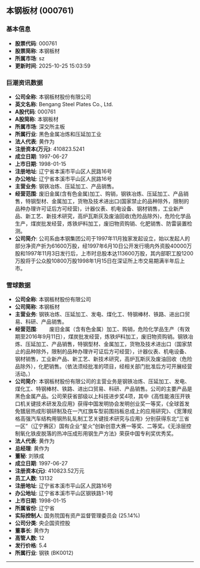 ## 本钢板材 (000761)

### 基本信息

- **股票代码**: 000761
- **股票简称**: 本钢板材
- **所属市场**: sz
- **更新时间**: 2025-10-25 15:03:59

### 巨潮资讯数据

- **公司全称**: 本钢板材股份有限公司
- **英文名称**: Bengang Steel Plates Co., Ltd.
- **A股代码**: 000761
- **A股简称**: 本钢板材
- **所属市场**: 深交所主板
- **所属行业**: 黑色金属冶炼和压延加工业
- **法人代表**: 黄作为
- **注册资本(万元)**: 410823.5241
- **成立日期**: 1997-06-27
- **上市日期**: 1998-01-15
- **注册地址**: 辽宁省本溪市平山区人民路16号
- **办公地址**: 辽宁省本溪市平山区人民路16号
- **主营业务**: 钢铁冶炼、压延加工、产品销售。
- **经营范围**: 废旧金属(含有色金属)加工、购销，钢铁冶炼、压延加工、产品销售，特钢型材、金属加工，货物及技术进出口(国家禁止的品种除外，限制的品种办理许可证后方可经营)，计器仪表、机电设备、钢材销售，工业新产品、新工艺、新技术研究，高炉瓦斯灰及废油回收(危险品除外)，危险化学品生产，煤炭批发经营，炼铁炉料加工，废旧物资购销、化肥销售、防雷装置检测。
- **公司简介**: 公司系由本钢集团公司于1997年11月独家发起设立，始以发起人的部分净资产折为61600万股，经1997年6月10日公开发行境内外资股40000万股和1997年11月3日发行后，上市时总股本达113600万股，其内部职工股1200万股将于公众股10800万股1998年1月15日在深证所上市交易期满半年后上市。

### 雪球数据

- **公司全称**: 本钢板材股份有限公司
- **公司简称**: 本钢板材
- **主营业务**: 钢铁冶炼、压延加工、发电、煤化工、特钢棒材、铁路、进出口贸易、科研、产品销售。
- **经营范围**: 　　废旧金属（含有色金属）加工、购销，危险化学品生产（有效期至2016年9月11日），煤炭批发经营，炼铁炉料加工，废旧物资购销。钢铁冶炼、压延加工、产品销售，特钢型材、金属加工，货物及技术进出口（国家禁止的品种除外，限制的品种办理许可证后方可经营），计器仪表、机电设备、钢材销售，工业新产品、新工艺、新技术研究，高炉瓦斯灰及废油回收（危险品除外），化肥销售。（依法须经批准的项目，经相关部门批准后方可开展经营活动。）
- **公司简介**: 本钢板材股份有限公司的主营业务是钢铁冶炼、压延加工、发电、煤化工、特钢棒材、铁路、进出口贸易、科研、产品销售。公司的主要产品是黑色金属产品。公司荣获省部级以上科技进步奖4项，其中《高性能液压开铁口机关键技术研发及应用》获得中国发明协会发明创业奖一等奖，《全球首发免镀层热成形钢研制及在一汽红旗车型前围挡板总成上的应用研究》、《宽薄规格高强汽车结构用钢热轧轧制工艺关键技术研究与应用》分别获得东北“三省一区”（辽宁赛区）国有企业“星火”创新创意大赛一等奖、二等奖。《无涂层控制氧化铁皮脱落的热冲压成形用钢生产方法》荣获中国专利奖优秀奖。
- **法人代表**: 黄作为
- **总经理**: 黄作为
- **董秘**: 刘铁成
- **成立日期**: 1997-06-27
- **注册资本(元)**: 410823.52万元
- **员工人数**: 13132
- **注册地址**: 辽宁省本溪市平山区人民路16号
- **办公地址**: 辽宁省本溪市平山区钢铁路1-1号
- **上市日期**: 1998-01-15
- **所属省份**: 辽宁省
- **实际控制人**: 国务院国有资产监督管理委员会 (25.14%)
- **公司分类**: 央企国资控股
- **董事长**: 黄作为
- **高管人数**: 12
- **发行价格**: 5.4
- **所属行业**: 钢铁 (BK0012)

---